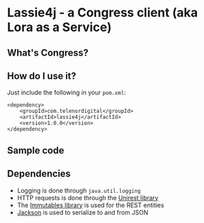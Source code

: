 # Lassie4j - a Congress client (aka Lora as a Service)

## What's Congress?

## How do I use it?

Just include the following in your `pom.xml`:

    <dependency>
        <groupId>com.telenordigital</groupId>
        <artifactId>lassie4j</artifactId>
        <version>1.0.0</version>
    </dependency>

## Sample code

## Dependencies

* Logging is done through `java.util.logging`
* HTTP requests is done through the [Unirest library](https://github.com/Kong/unirest-java)
* The [Immutables library](https://immutables.github.io/) is used for the REST entities
* [Jackson](https://github.com/FasterXML/jackson) is used to serialize to and from JSON



